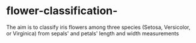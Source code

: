 # flower-classification-
 The aim is to classify iris flowers among three species (Setosa, Versicolor, or Virginica) from sepals' and petals' length and width measurements
